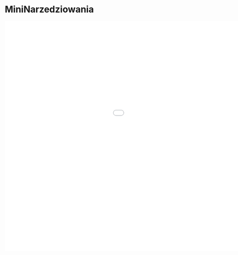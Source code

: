 # MiniNarzedziowania
<iframe src='//gifs.com/embed/website1-pZkXmV' frameborder='0' scrolling='no' width='1280px' height='720px' style='-webkit-backface-visibility: hidden;-webkit-transform: scale(1);' ></iframe>
